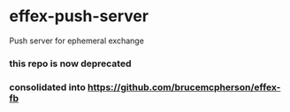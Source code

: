 # effex-push-server
Push server for ephemeral exchange
### this repo is now deprecated 
### consolidated into https://github.com/brucemcpherson/effex-fb
